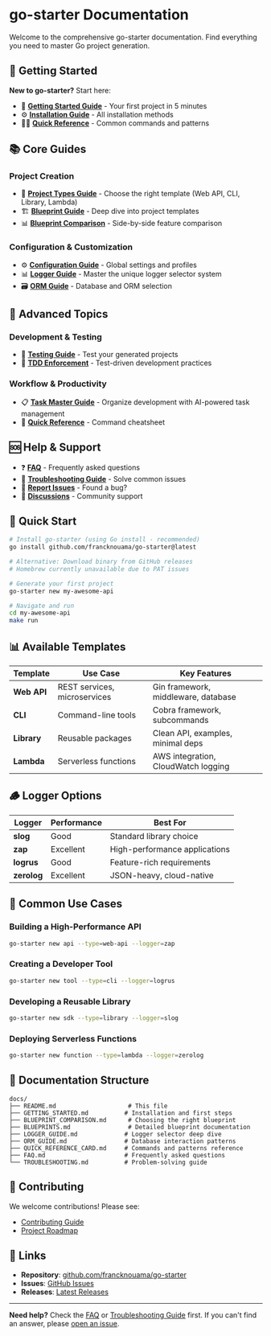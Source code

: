 # go-starter Documentation

Welcome to the comprehensive go-starter documentation. Find everything you need to master Go project generation.

## 🚀 Getting Started

**New to go-starter?** Start here:

- 📖 **[Getting Started Guide](GETTING_STARTED.md)** - Your first project in 5 minutes
- ⚙️ **[Installation Guide](INSTALLATION.md)** - All installation methods
- 🏃‍♂️ **[Quick Reference](QUICK_REFERENCE_CARD.md)** - Common commands and patterns

## 📚 Core Guides

### Project Creation
- 📖 **[Project Types Guide](PROJECT_TYPES.md)** - Choose the right template (Web API, CLI, Library, Lambda)
- 🏗️ **[Blueprint Guide](BLUEPRINTS.md)** - Deep dive into project templates
- 📊 **[Blueprint Comparison](BLUEPRINT_COMPARISON.md)** - Side-by-side feature comparison

### Configuration & Customization
- ⚙️ **[Configuration Guide](CONFIGURATION.md)** - Global settings and profiles
- 📊 **[Logger Guide](LOGGER_GUIDE.md)** - Master the unique logger selector system
- 🗃️ **[ORM Guide](ORM_GUIDE.md)** - Database and ORM selection

## 🔧 Advanced Topics

### Development & Testing
- 🧪 **[Testing Guide](TESTING_GUIDE.md)** - Test your generated projects
- 📝 **[TDD Enforcement](TDD-ENFORCEMENT.md)** - Test-driven development practices

### Workflow & Productivity
- 📋 **[Task Master Guide](TASK_MASTER_GUIDE.md)** - Organize development with AI-powered task management
- 📝 **[Quick Reference](QUICK_REFERENCE.md)** - Command cheatsheet

## 🆘 Help & Support

- ❓ **[FAQ](FAQ.md)** - Frequently asked questions
- 🔧 **[Troubleshooting Guide](TROUBLESHOOTING.md)** - Solve common issues
- 🐛 **[Report Issues](https://github.com/francknouama/go-starter/issues)** - Found a bug?
- 💬 **[Discussions](https://github.com/francknouama/go-starter/discussions)** - Community support

## 🚀 Quick Start

```bash
# Install go-starter (using Go install - recommended)
go install github.com/francknouama/go-starter@latest

# Alternative: Download binary from GitHub releases
# Homebrew currently unavailable due to PAT issues

# Generate your first project
go-starter new my-awesome-api

# Navigate and run
cd my-awesome-api
make run
```

## 📊 Available Templates

| Template | Use Case | Key Features |
|----------|----------|--------------|
| **Web API** | REST services, microservices | Gin framework, middleware, database |
| **CLI** | Command-line tools | Cobra framework, subcommands |
| **Library** | Reusable packages | Clean API, examples, minimal deps |
| **Lambda** | Serverless functions | AWS integration, CloudWatch logging |

## 🪵 Logger Options

| Logger | Performance | Best For |
|--------|-------------|----------|
| **slog** | Good | Standard library choice |
| **zap** | Excellent | High-performance applications |
| **logrus** | Good | Feature-rich requirements |
| **zerolog** | Excellent | JSON-heavy, cloud-native |

## 🎯 Common Use Cases

### Building a High-Performance API
```bash
go-starter new api --type=web-api --logger=zap
```

### Creating a Developer Tool
```bash
go-starter new tool --type=cli --logger=logrus
```

### Developing a Reusable Library
```bash
go-starter new sdk --type=library --logger=slog
```

### Deploying Serverless Functions
```bash
go-starter new function --type=lambda --logger=zerolog
```

## 📖 Documentation Structure

```
docs/
├── README.md                    # This file
├── GETTING_STARTED.md          # Installation and first steps
├── BLUEPRINT_COMPARISON.md      # Choosing the right blueprint
├── BLUEPRINTS.md                # Detailed blueprint documentation
├── LOGGER_GUIDE.md             # Logger selector deep dive
├── ORM_GUIDE.md                # Database interaction patterns
├── QUICK_REFERENCE_CARD.md     # Commands and patterns reference
├── FAQ.md                      # Frequently asked questions
└── TROUBLESHOOTING.md          # Problem-solving guide
```

## 🤝 Contributing

We welcome contributions! Please see:
- [Contributing Guide](../CONTRIBUTING.md)
- [Project Roadmap](../PROJECT_ROADMAP.md)

## 🔗 Links

- **Repository**: [github.com/francknouama/go-starter](https://github.com/francknouama/go-starter)
- **Issues**: [GitHub Issues](https://github.com/francknouama/go-starter/issues)
- **Releases**: [Latest Releases](https://github.com/francknouama/go-starter/releases)

---

**Need help?** Check the [FAQ](FAQ.md) or [Troubleshooting Guide](TROUBLESHOOTING.md) first. If you can't find an answer, please [open an issue](https://github.com/francknouama/go-starter/issues/new).